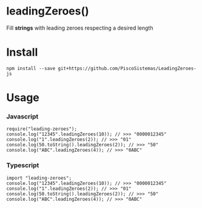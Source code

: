 # leadingZeroes()
Fill **strings** with leading zeroes respecting a desired length

# Install
```
npm install --save git+https://github.com/PiscoSistemas/LeadingZeroes-js
```

# Usage

### Javascript
```
require("leading-zeroes");
console.log("12345".leadingZeroes(10)); // >>> "0000012345"
console.log("1".leadingZeroes(2)); // >>> "01"
console.log(50.toString().leadingZeroes(2)); // >>> "50"
console.log("ABC".leadingZeroes(4)); // >>> "0ABC"
```

### Typescript
```
import "leading-zeroes";
console.log("12345".leadingZeroes(10)); // >>> "0000012345"
console.log("1".leadingZeroes(2)); // >>> "01"
console.log(50.toString().leadingZeroes(2)); // >>> "50"
console.log("ABC".leadingZeroes(4)); // >>> "0ABC"
```